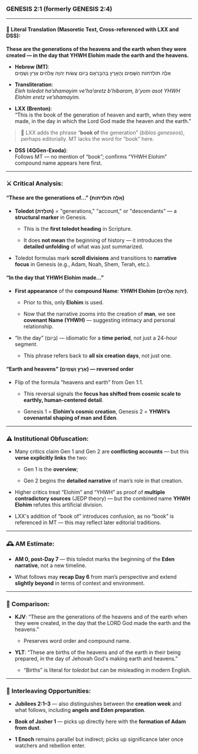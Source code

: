 ### **GENESIS 2:1** (formerly GENESIS 2:4)

---

#### 📜 Literal Translation (Masoretic Text, Cross-referenced with LXX and DSS):

**These are the generations of the heavens and the earth when they were created — in the day that YHWH Elohim made the earth and the heavens.**

- **Hebrew (MT)**:  
    אֵלֶּה תּוֹלְדֹתוֹת הַשָּׁמַיִם וְהָאָרֶץ בְּהִבָּרְאָם בְּיוֹם עֲשׂוֹת יְהוָה אֱלֹהִים אֶרֶץ וְשָׁמָיִם
    
- **Transliteration**:  
    _Eleh toledot ha’shamayim ve’ha’aretz b’hibaram, b’yom asot YHWH Elohim eretz ve’shamayim._
    
- **LXX (Brenton)**:  
    “This is the book of the generation of heaven and earth, when they were made, in the day in which the Lord God made the heaven and the earth.”
    

> 📘 LXX adds the phrase “**book of** the generation” (_biblos geneseos_), perhaps editorially. MT lacks the word for “book” here.

- **DSS (4QGen-Exoda)**:  
    Follows MT — no mention of “book”; confirms “YHWH Elohim” compound name appears here first.
    

---

### ⚔️ Critical Analysis:

#### **“These are the generations of…” (אֵלֶּה תּוֹלְדֹתוֹת)**

- **Toledot (תּוֹלְדֹת)** = "generations," "account," or "descendants" — a **structural marker** in Genesis.
    
    - This is the **first toledot heading** in Scripture.
        
    - It does **not mean** the beginning of history — it introduces the **detailed unfolding** of what was just summarized.
        
- Toledot formulas mark **scroll divisions** and transitions to **narrative focus** in Genesis (e.g., Adam, Noah, Shem, Terah, etc.).
    

#### **“In the day that YHWH Elohim made…”**

- **First appearance** of the **compound Name**: **YHWH Elohim (יְהוָה אֱלֹהִים)**.
    
    - Prior to this, only **Elohim** is used.
        
    - Now that the narrative zooms into the creation of **man**, we see **covenant Name (YHWH)** — suggesting intimacy and personal relationship.
        
- “In the day” (בְּיוֹם) — idiomatic for a **time period**, not just a 24-hour segment.
    
    - This phrase refers back to **all six creation days**, not just one.
        

#### **“Earth and heavens” (אֶרֶץ וְשָׁמַיִם)** — reversed order

- Flip of the formula “heavens and earth” from Gen 1:1.
    
    - This reversal signals the **focus has shifted from cosmic scale to earthly, human-centered detail**.
        
    - Genesis 1 = **Elohim’s cosmic creation**, Genesis 2 = **YHWH’s covenantal shaping of man and Eden**.
        

---

### ⚠️ Institutional Obfuscation:

- Many critics claim Gen 1 and Gen 2 are **conflicting accounts** — but this **verse explicitly links** the two:
    
    - Gen 1 is the **overview**;
        
    - Gen 2 begins the **detailed narrative** of man’s role in that creation.
        
- Higher critics treat “Elohim” and “YHWH” as proof of **multiple contradictory sources** (JEDP theory) — but the combined name **YHWH Elohim** refutes this artificial division.
    
- LXX's addition of “book of” introduces confusion, as no “book” is referenced in MT — this may reflect later editorial traditions.
    

---

### 🕰️ AM Estimate:

- **AM 0, post-Day 7** — this toledot marks the beginning of the **Eden narrative**, not a new timeline.
    
- What follows may **recap Day 6** from man’s perspective and extend **slightly beyond** in terms of context and environment.
    

---

### 📖 Comparison:

- **KJV**: “These are the generations of the heavens and of the earth when they were created, in the day that the LORD God made the earth and the heavens.”
    
    - Preserves word order and compound name.
        
- **YLT**: “These are births of the heavens and of the earth in their being prepared, in the day of Jehovah God's making earth and heavens.”
    
    - “Births” is literal for _toledot_ but can be misleading in modern English.
        

---

### 🔗 Interleaving Opportunities:

- **Jubilees 2:1–3** — also distinguishes between the **creation week** and what follows, including **angels and Eden preparation**.
    
- **Book of Jasher 1** — picks up directly here with the **formation of Adam from dust**.
    
- **1 Enoch** remains parallel but indirect; picks up significance later once watchers and rebellion enter.